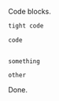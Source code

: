 Code blocks.

```java
tight code
```

~~~ java
code
~~~

~~~ {language="java"}

something

~~~

``` {language="java"}
other
```

Done.
